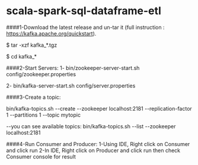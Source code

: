 # scala-spark-sql-dataframe-etl

####1-Download the latest release and un-tar it (full instruction : https://kafka.apache.org/quickstart).

$ tar -xzf kafka_*.tgz

$ cd kafka_*

####2-Start Servers:
1- bin/zookeeper-server-start.sh config/zookeeper.properties

2- bin/kafka-server-start.sh config/server.properties

####3-Create a topic:

bin/kafka-topics.sh --create --zookeeper localhost:2181 --replication-factor 1 --partitions 1 --topic mytopic

--you can see available topics:
bin/kafka-topics.sh --list --zookeeper localhost:2181

####4-Run Consumer and Producer:
1-Using IDE, Right click on Consumer and click run
2-In IDE, Right click on Producer and click run then check Consumer console
for result
